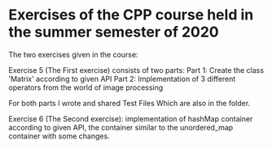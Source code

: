 # Exercises of the CPP course held in the summer semester of 2020

The two exercises given in the course:

Exercise 5 (The First exercise) consists of two parts:
Part 1: Create the class 'Matrix' according to given API
Part 2: Implementation of 3 different operators from the world of image processing

For both parts I wrote and shared Test Files Which are also in the folder.

Exercise 6 (The Second exercise):
implementation of hashMap container according to given API, the container similar to the unordered_map container with some changes. 


